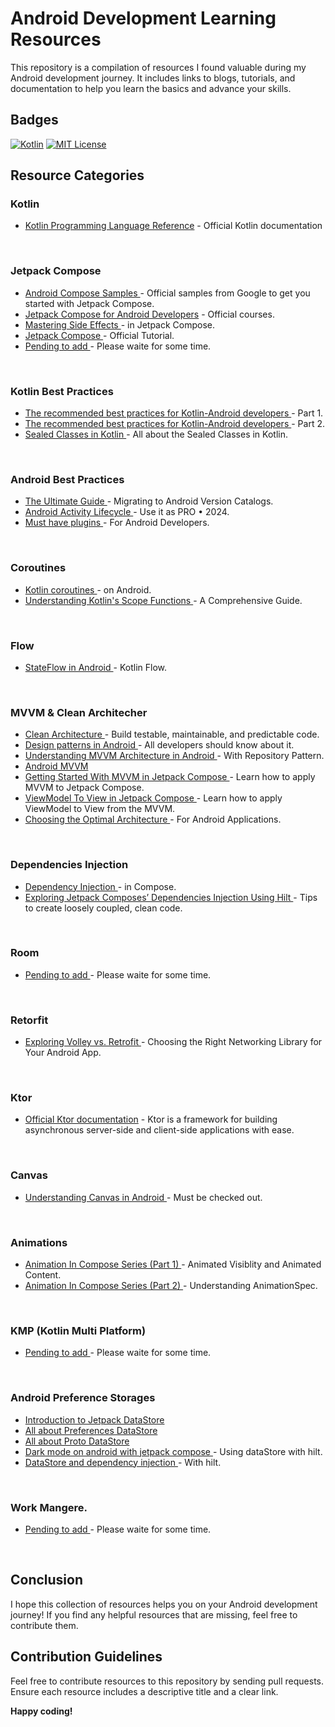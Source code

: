 # Android Development Learning Resources

This repository is a compilation of resources I found valuable during my Android development journey. It includes links to blogs, tutorials, and documentation to help you learn the basics and advance your skills.

## Badges

[![Kotlin](https://img.shields.io/badge/Kotlin-1.8.0-blue.svg)](https://kotlinlang.org/)
[![MIT License](https://img.shields.io/badge/License-MIT-yellow.svg?style=flat)](https://opensource.org/licenses/MIT)

## Resource Categories





### Kotlin

* [Kotlin Programming Language Reference](https://kotlinlang.org/docs/getting-started.html) - Official Kotlin documentation
<!---
* [Pending to add ](#) - Please waite for some time.
-->
<div><br/></div>






### Jetpack Compose


* [Android Compose Samples ](https://github.com/android/compose-samples) - Official samples from Google to get you started with Jetpack Compose.
* [Jetpack Compose for Android Developers](https://developer.android.com/courses/jetpack-compose/course) - Official courses.
* [Mastering Side Effects ](https://www.linkedin.com/posts/mobile-innovation-network_mastering-side-effect-in-jetpack-compose-activity-7123277802308534272-oUex?utm_source=share&utm_medium=member_desktop) - in Jetpack Compose.
* [Jetpack Compose ](https://developer.android.com/develop/ui/compose/tutorial) - Official Tutorial.
* [Pending to add ](#) - Please waite for some time.
<!---
* [Pending to add ](#) - Please waite for some time.
-->
<div><br/></div>







### Kotlin Best Practices

* [The recommended best practices for Kotlin-Android developers ](https://medium.com/dennispaulmaliekal/kotlin-best-practices-for-android-developers-part-1-003171b08093) - Part 1.
* [The recommended best practices for Kotlin-Android developers ](https://medium.com/dennispaulmaliekal/kotlin-best-practices-part-2-9dfe1c9c499b) - Part 2.
* [Sealed Classes in Kotlin ](https://medium.com/@waghbhavana10/sealed-classes-in-kotlin-138025cf87e3) - All about the Sealed Classes in Kotlin.
  
 <!---
* [Pending to add ](#) - Please waite for some time.
--> 
<div><br/></div>







### Android Best Practices

* [The Ultimate Guide ](https://www.youtube.com/watch?v=i1o3kdb6lkA) - Migrating to Android Version Catalogs.
* [Android Activity Lifecycle ](https://www.youtube.com/watch?v=5p73VnMu7ZI) - Use it as PRO • 2024.
* [Must have plugins ](https://www.youtube.com/watch?v=5p73VnMu7ZI) - For Android Developers.
 <!---
* [Pending to add ](#) - Please waite for some time.
--> 
<div><br/></div>







### Coroutines

* [Kotlin coroutines ](https://developer.android.com/kotlin/coroutines) - on Android.
* [Understanding Kotlin's Scope Functions ](https://enochrathod.hashnode.dev/understanding-kotlins-scope-functions-a-comprehensive-guide) - A Comprehensive Guide.
<!---
* [Pending to add ](#) - Please waite for some time.
-->
<div><br/></div>





### Flow

* [StateFlow in Android ](https://medium.com/@paritasampa95/stateflow-in-android-812e4d82cac5#:~:text=The%20value%20of%20mutable%20state,the%20most%20recently%20emitted%20value.) - Kotlin Flow.
<!---
* [Pending to add ](#) - Please waite for some time.
-->
<div><br/></div>





### MVVM & Clean Architecher

* [Clean Architecture ](https://medium.com/dennispaulmaliekal/clean-architecture-android-e7d86832a74d) - Build testable, maintainable, and predictable code.
* [Design patterns in Android ](https://medium.com/dennispaulmaliekal/design-patterns-in-android-all-developers-should-know-about-it-f05eddc7f708) - All developers should know about it.
* [Understanding MVVM Architecture in Android ](https://medium.com/swlh/understanding-mvvm-architecture-in-android-aa66f7e1a70b) - With Repository Pattern.
* [Android MVVM ](https://medium.com/@dheerubhadoria/android-mvvm-how-to-use-mvvm-in-android-example-7dec84a1fb73)
* [Getting Started With MVVM in Jetpack Compose ](https://betterprogramming.pub/mvvm-in-jetpack-compose-part-4-fe757a1a1b84) - Learn how to apply MVVM to Jetpack Compose.
* [ViewModel To View in Jetpack Compose ](https://betterprogramming.pub/viewmodel-to-view-in-jetpack-compose-7c7183b54fb5) - Learn how to apply ViewModel to View from the MVVM.
* [Choosing the Optimal Architecture ](https://medium.com/@shwetagupta_85820/choosing-the-optimal-architecture-for-android-applications-b28e3c7f775c) - For Android Applications.
<!---
* [Pending to add ](#) - Please waite for some time.
-->
<div><br/></div>





### Dependencies Injection

* [Dependency Injection ](https://medium.com/androiddevelopers/dependency-injection-in-compose-a2db897e6f11) - in Compose.
* [Exploring Jetpack Composes’ Dependencies Injection Using Hilt ](https://betterprogramming.pub/dependencies-injection-jetpack-compose-using-hilt-bd4f76ac6c22) - Tips to create loosely coupled, clean code.
<!---
* [Pending to add ](#) - Please waite for some time.
-->
<div><br/></div>





### Room

* [Pending to add ](#) - Please waite for some time.
<!---
* [Pending to add ](#) - Please waite for some time.
-->
<div><br/></div>





### Retorfit

* [Exploring Volley vs. Retrofit ](https://blog.stackademic.com/exploring-volley-vs-retrofit-choosing-the-right-networking-library-for-your-android-app-101d293a6835) - Choosing the Right Networking Library for Your Android App.
<!---
* [Pending to add ](#) - Please waite for some time.
-->
<div><br/></div>






### Ktor

* [Official Ktor documentation](https://ktor.io/docs/welcome.html) - Ktor is a framework for building asynchronous server-side and client-side applications with ease.
<!---
* [Pending to add ](#) - Please waite for some time.
-->
<div><br/></div>





### Canvas

* [Understanding Canvas in Android ](https://mayursinhdevblog.hashnode.dev/topic-8-understanding-canvas-in-android) - Must be checked out.
<!---
* [Pending to add ](#) - Please waite for some time.
-->
<div><br/></div>





### Animations

* [Animation In Compose Series (Part 1) ](https://pnbharat.medium.com/animation-in-compose-series-part-1-animated-visiblity-and-animated-content-13e2d13231fa) - Animated Visiblity and Animated Content.
* [Animation In Compose Series (Part 2) ](https://pnbharat.medium.com/animation-in-compose-series-part-2-understanding-animationspec-d95d45bf410d) - Understanding AnimationSpec.
<!---
* [Pending to add ](#) - Please waite for some time.
-->
<div><br/></div>





### KMP (Kotlin Multi Platform)

* [Pending to add ](#) - Please waite for some time.
<!---
* [Pending to add ](#) - Please waite for some time.
-->
<div><br/></div>





### Android Preference Storages

* [Introduction to Jetpack DataStore ](https://medium.com/androiddevelopers/introduction-to-jetpack-datastore-3dc8d74139e7)
* [All about Preferences DataStore ](https://medium.com/androiddevelopers/all-about-preferences-datastore-cc7995679334)
* [All about Proto DataStore ](https://medium.com/androiddevelopers/all-about-proto-datastore-1b1af6cd2879)
* [Dark mode on android with jetpack compose ](https://medium.com/@khater/dark-mode-on-android-with-jetpack-compose-using-datastore-bb2a1eff5565) - Using dataStore with hilt.
* [DataStore and dependency injection ](https://medium.com/@khater/dark-mode-on-android-with-jetpack-compose-using-datastore-bb2a1eff5565) - With hilt.

<div><br/></div>





### Work Mangere.

* [Pending to add ](#) - Please waite for some time.
<!---
* [Pending to add ](#) - Please waite for some time.
-->

<div><br/></div>











<!--
* []() - 
* []() - 
* []() - 

-->



## Conclusion

I hope this collection of resources helps you on your Android development journey! If you find any helpful resources that are missing, feel free to contribute them.

## Contribution Guidelines

Feel free to contribute resources to this repository by sending pull requests. Ensure each resource includes a descriptive title and a clear link.

**Happy coding!**
